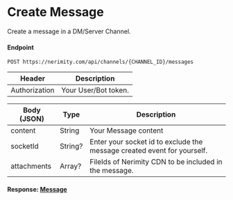 # Create Message
Create a message in a DM/Server Channel.
#### Endpoint
```
POST https://nerimity.com/api/channels/{CHANNEL_ID}/messages
```

| Header        | Description                    |
| ------------- | ------------------------------ |
| Authorization | Your User/Bot token.           |


| Body (JSON)   | Type              | Description                                                             |
| ------------- | ----------------- | ----------------------------------------------------------------------- |
| content       | String            | Your Message content                                                    |
| socketId      | String?           | Enter your socket id to exclude the message created event for yourself. |
| attachments   | Array?            | FileIds of Nerimity CDN to be included in the message.                  |




#### Response: [Message](/types/Message.md)
